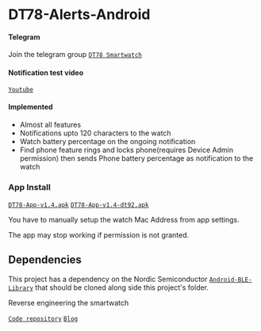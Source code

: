 # DT78-Alerts-Android

#### Telegram

Join the telegram group [`DT78 Smartwatch`](https://t.me/dt78app)

#### Notification test video

[`Youtube`](https://youtu.be/2429i_2OC2A)

#### Implemented

* Almost all features
* Notifications upto 120 characters to the watch
* Watch battery percentage on the ongoing notification
* Find phone feature rings and locks phone(requires Device Admin permission) then sends Phone battery percentage as notification to the watch 

### App Install

[`DT78-App-v1.4.apk`](https://github.com/fbiego/DT78-App-Android/raw/master/app/release/DT78-App-v1.4.apk)    [`DT78-App-v1.4-dt92.apk`](https://github.com/fbiego/DT78-App-Android/raw/master/app/release/DT78-App-v1.4-dt92.apk)

You have to manually setup the watch Mac Address from app settings.

The app may stop working if permission is not granted.


## Dependencies

This project has a dependency on the Nordic Semiconductor [`Android-BLE-Library`](https://github.com/NordicSemiconductor/Android-BLE-Library/tree/6011e63816b792505b68d78b1c32b572a8f056e3) that should be cloned along side this project's folder.


Reverse engineering the smartwatch

[`Code repository`](https://github.com/fbiego/dt78)   [`Blog`](http://www.biego.tech/dt78)

